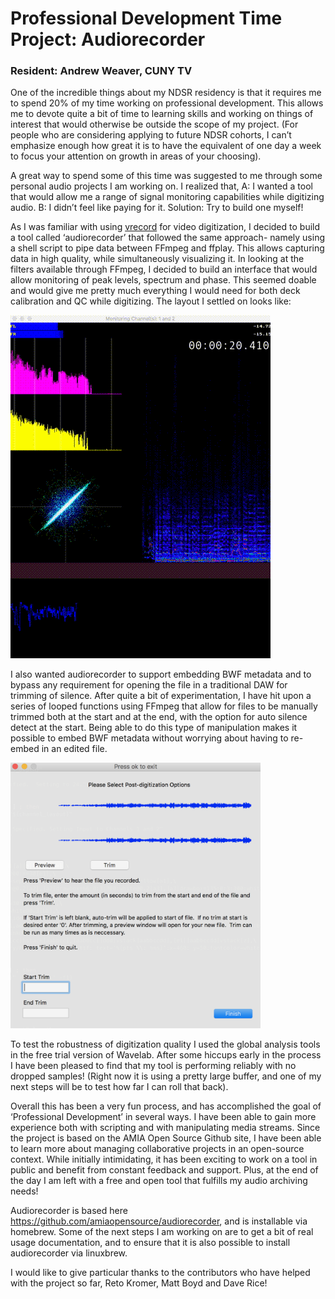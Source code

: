# Professional Development Time Project: Audiorecorder
### Resident: Andrew Weaver, CUNY TV

One of the incredible things about my NDSR residency is that it requires me to spend 20% of my time working on professional development.  This allows me to devote quite a bit of time to learning skills and working on things of interest that would otherwise be outside the scope of my project.  (For people who are considering applying to future NDSR cohorts, I can’t emphasize enough how great it is to have the equivalent of one day a week to focus your attention on growth in areas of your choosing).

A great way to spend some of this time was suggested to me through some personal audio projects I am working on.  I realized that, A: I wanted a tool that would allow me a range of signal monitoring capabilities while digitizing audio. B: I didn’t feel like paying for it. Solution: Try to build one myself!

As I was familiar with using [vrecord](https://github.com/amiaopensource/vrecord) for video digitization, I decided to build a tool called ‘audiorecorder’ that followed the same approach- namely using a shell script to pipe data between FFmpeg and ffplay.  This allows capturing data in high quality, while simultaneously visualizing it.  In looking at the filters available through FFmpeg, I decided to build an interface that would allow monitoring of peak levels, spectrum and phase.  This seemed doable and would give me pretty much everything I would need for both deck calibration and QC while digitizing.  The layout I settled on looks like:

![audiorecorder interface](https://github.com/privatezero/Blog-Materials/raw/master/audiorecorder.gif)

I also wanted audiorecorder to support embedding BWF metadata and to bypass any requirement for opening the file in a traditional DAW for trimming of silence.  After quite a bit of experimentation, I have hit upon a series of looped functions using FFmpeg that allow for files to be manually trimmed both at the start and at the end, with the option for auto silence detect at the start.  Being able to do this type of manipulation makes it possible to embed BWF metadata without worrying about having to re-embed in an edited file.

<img src="https://github.com/privatezero/Blog-Materials/raw/master/post_trim.png" width="400">

To test the robustness of digitization quality I used the global analysis tools in the free trial version of Wavelab.  After some hiccups early in the process I have been pleased to find that my tool is performing reliably with no dropped samples! (Right now it is using a pretty large buffer, and one of my next steps will be to test how far I can roll that back).

Overall this has been a very fun process, and has accomplished the goal of ‘Professional Development’ in several ways.  I have been able to gain more experience both with scripting and with manipulating media streams.  Since the project is based on the AMIA Open Source Github site, I have been able to learn more about managing collaborative projects in an open-source context.  While initially intimidating, it has been exciting to work on a tool in public and benefit from constant feedback and support.  Plus, at the end of the day I am left with a free and open tool that fulfills my audio archiving needs!

Audiorecorder is based here https://github.com/amiaopensource/audiorecorder, and is installable via homebrew.  Some of the next steps I am working on are to get a bit of real usage documentation, and to ensure that it is also possible to install audiorecorder via linuxbrew.

I would like to give particular thanks to the contributors who have helped with the project so far, Reto Kromer, Matt Boyd and Dave Rice!
